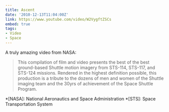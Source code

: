 ```yaml
---
title: Ascent
date: '2010-12-13T11:04:00Z'
link: https://www.youtube.com/video/W2VygftZSCs
embed: true
tags:
- Video
- Space
---
```

A truly amazing video from NASA:

> This compilation of film and video presents the best of the best ground-based Shuttle motion imagery from STS-114, STS-117, and STS-124 missions. Rendered in the highest definition possible, this production is a tribute to the dozens of men and women of the Shuttle imaging team and the 30yrs of achievement of the Space Shuttle Program.

*[NASA]: National Aeronautics and Space Administration
*[STS]: Space Transportation System
